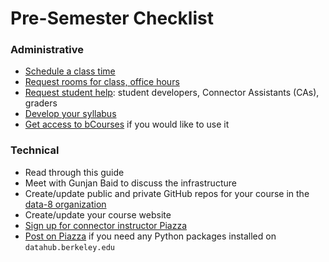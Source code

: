 # Pre-Semester Checklist

### Administrative

* [Schedule a class time](/connector/instructor/logistics.md)
* [Request rooms for class, office hours](/connector/instructor/logistics.md)
* [Request student help](/connector/instructor/student-help.md): student developers, Connector Assistants \(CAs\), graders
* [Develop your syllabus](/connector/instructor/syllabus-design.md)
* [Get access to bCourses](/connector/instructor/logistics.md) if you would like to use it

### Technical

* Read through this guide
* Meet with Gunjan Baid to discuss the infrastructure
* Create/update public and private GitHub repos for your course in the [data-8 organization](https://github.com/data-8)
* Create/update your course website
* [Sign up for connector instructor Piazza](https://piazza.com/berkeley/other/cs97) 
* [Post on Piazza](https://piazza.com/berkeley/other/cs97) if you need any Python packages installed on `datahub.berkeley.edu`



